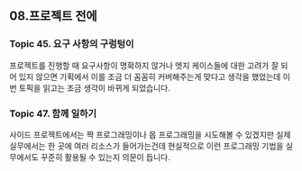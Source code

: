 ## 08.프로젝트 전에
### Topic 45. 요구 사항의 구렁텅이
프로젝트를 진행할 때 요구사항이 명확하지 않거나 엣지 케이스들에 대한 고려가 잘 되어 있지 않으면
기획에서 이를 조금 더 꼼꼼히 커버해주는게 맞다고 생각을 했었는데 이번 토픽을 읽고는 조금 생각이 바뀌게 되었습니다.

### Topic 47. 함께 일하기
사이드 프로젝트에서는 짝 프로그래밍이나 몹 프로그래밍을 시도해볼 수 있겠지만
실제 실무에서는 한 곳에 여러 리소스가 들어가는건데 현실적으로 이런 프로그래밍 기법을 실무에서도 꾸준히 활용될 수 있는지 의문이 듭니다.

